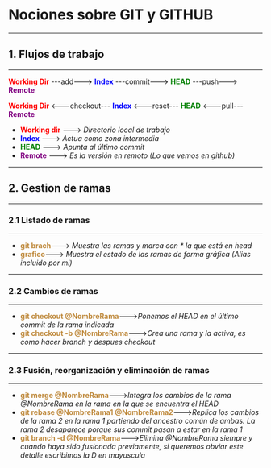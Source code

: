 # Nociones sobre GIT y GITHUB
----
## 1. Flujos de trabajo
----
<span style="color:red">**Working Dir**</span> ---add---> <span style="color:blue">**Index**</span> ---commit---> <span style="color:green">**HEAD**</span> ---push---> <span style="color:purple">**Remote**</span>

<span style="color:red">**Working Dir**</span> <---checkout--- <span style="color:blue">**Index**</span> <---reset--- <span style="color:green">**HEAD**</span> <---pull--- <span style="color:purple">**Remote**</span>

- <span style="color:red">**Working dir**</span> ---> _Directorio local de trabajo_
- <span style="color:blue">**Index**</span> ---> _Actua como zona intermedia_
- <span style="color:green">**HEAD**</span> ---> _Apunta al último commit_
- <span style="color:purple">**Remote**</span> ---> _Es la versión en remoto (Lo que vemos en github)_
----
## 2. Gestion de ramas
----
### 2.1 Listado de ramas
---
- <span style="color:#bf8a3d">**git brach**</span>---> _Muestra las ramas y marca con * la que está en head_
- <span style="color:#bf8a3d">**grafico**</span>---> _Muestra el estado de las ramas de forma gráfica (Alias incluido por mi)_
----
### 2.2 Cambios de ramas
----
- <span style="color:#bf8a3d">**git checkout @NombreRama**</span>--->_Ponemos el HEAD en el último commit de la rama indicada_
- <span style="color:#bf8a3d">**git checkout -b @NombreRama**</span>--->_Crea una rama y la activa, es como hacer branch y despues checkout_
----
### 2.3 Fusión, reorganización y eliminación de ramas
----
- <span style="color:#bf8a3d">**git merge @NombreRama**</span>--->_Integra los cambios de la rama @NombreRama en la rama en la que se encuentra el HEAD_
- <span style="color:#bf8a3d">**git rebase @NombreRama1 @NombreRama2**</span>--->_Replica los cambios de la rama 2 en la rama 1 partiendo del ancestro común de ambas. La rama 2 desaparece porque sus commit pasan a estar en la rama 1_
- <span style="color:#bf8a3d">**git branch -d @NombreRama**</span>--->_Elimina @NombreRama siempre y cuando haya sido fusionada previamente, si queremos obviar este detalle escribimos la D en mayuscula_

